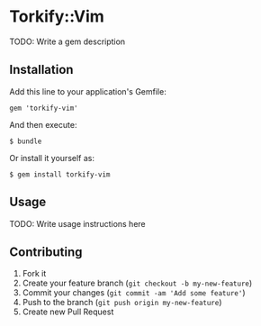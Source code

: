# Torkify::Vim

TODO: Write a gem description

## Installation

Add this line to your application's Gemfile:

    gem 'torkify-vim'

And then execute:

    $ bundle

Or install it yourself as:

    $ gem install torkify-vim

## Usage

TODO: Write usage instructions here

## Contributing

1. Fork it
2. Create your feature branch (`git checkout -b my-new-feature`)
3. Commit your changes (`git commit -am 'Add some feature'`)
4. Push to the branch (`git push origin my-new-feature`)
5. Create new Pull Request
